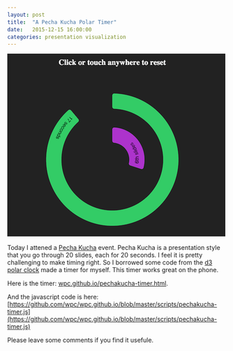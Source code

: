```yaml
---
layout: post
title:  "A Pecha Kucha Polar Timer"
date:   2015-12-15 16:00:00
categories: presentation visualization
---
```

[![screenshot](/assets/screenshots/pechakucha-timer.png)](http://wpc.github.io/pechakucha-timer.html)

Today I attened a [Pecha Kucha](http://www.pechakucha.org/) event. Pecha Kucha is a presentation style that you go through 20 slides, each for 20 seconds. I feel it is pretty challenging to make timing right. So I borrowed some code from the [d3 polar clock](http://bl.ocks.org/mbostock/1096355) made a timer for myself. This timer works great on the phone.

Here is the timer: [wpc.github.io/pechakucha-timer.html](http://wpc.github.io/pechakucha-timer.html).

And the javascript code is here: [https://github.com/wpc/wpc.github.io/blob/master/scripts/pechakucha-timer.js](https://github.com/wpc/wpc.github.io/blob/master/scripts/pechakucha-timer.js)

Please leave some comments if you find it usefule.
